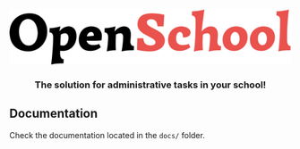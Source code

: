 <div align="center">


![Open School Logo](./resources/logo.svg)

### The solution for administrative tasks in your school!

</div>

## Documentation
Check the documentation located in the `docs/` folder.

